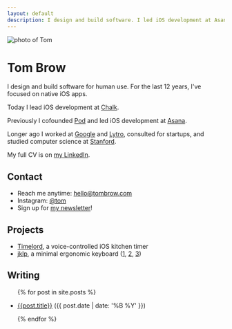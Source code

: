 ```yaml
---
layout: default
description: I design and build software. I led iOS development at Asana and cofounded Pod. I'm available for consulting sometimes.
---
```


<img
  class="headshot"
  src="https://s.gravatar.com/avatar/857ce6f50d086b1232ccfcb9030ae4e2?s=360"
  alt="photo of Tom">

# Tom Brow

I design and build software for human use. For the last 12 years, I've focused on native iOS apps.

Today I lead iOS development at [Chalk](https://chalkapp.com).

Previously I cofounded [Pod](/pod) and led iOS development at [Asana](https://asana.com).

Longer ago I worked at [Google](https://www.google.com/) and [Lytro](https://en.wikipedia.org/wiki/Lytro), consulted for startups, and studied computer science at [Stanford](https://cs.stanford.edu/).

My full CV is on [my LinkedIn](https://www.linkedin.com/in/tombrow/).

## Contact

* Reach me anytime: [hello@tombrow.com](mailto:hello@tombrow.com)
* Instagram: [@tom](https://instagram.com/tom)
* Sign up for [my newsletter](https://tinyletter.com/brow)!

## Projects

* [Timelord](/timelord), a voice-controlled iOS kitchen timer
* [jklp], a minimal ergonomic keyboard ([1](https://www.reddit.com/r/MechanicalKeyboards/comments/dwc3go/why_have_you_created_me/),
    [2](https://www.reddit.com/r/ErgoMechKeyboards/comments/dq67gm/3_generations_of_a_prototype/),
    [3](https://www.reddit.com/r/ErgoMechKeyboards/comments/dqq4ib/winters_coming/))

## Writing

<ul>

{% for post in site.posts %}

<li>
    <a href="{{post.url}}">{{post.title}}</a>
    ({{ post.date | date: '%B %Y' }})
</li>

{% endfor %}

</ul>

[jklp]: https://github.com/brow/jklp
